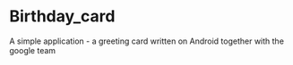 # Birthday_card
A simple application - a greeting card written on Android together with the google team
